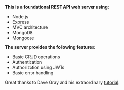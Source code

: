 **This is a foundational REST API web server using:**
- Node.js
- Express
- MVC architecture
- MongoDB
- Mongoose

**The server provides the following features:**
- Basic CRUD operations
- Authentication
- Authorization using JWTs
- Basic error handling

Great thanks to Dave Gray and his extraordinary [tutorial](https://youtu.be/f2EqECiTBL8?feature=shared).
